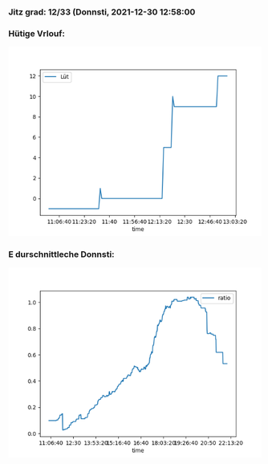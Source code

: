 ### Jitz grad: 12/33 (Donnsti, 2021-12-30 12:58:00

### Hütige Vrlouf:
![Graph](Today.png)

### E durschnittleche Donnsti:
![Graph](Donnsti.png)